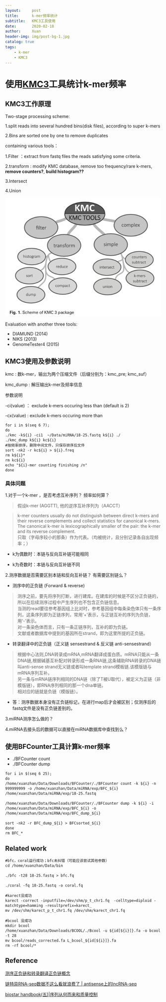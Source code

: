 ```yaml
---
layout:     post
title:      k-mer频率统计
subtitle:   KMC3工具使用
date:       2020-02-18
author:     Xuan
header-img: img/post-bg-1.jpg
catalog: true
tags:
    - k-mer 
    - KMC3
---
```


# 使用[KMC3](http://sun.aei.polsl.pl/REFRESH/index.php?page=projects&project=kmc&subpage=about)工具统计k-mer频率

## KMC3工作原理

Two-stage processing scheme:

1.split reads into several hundred bins(disk files), according to super k-mers

2.Bins are sorted one by one to remove duplicates

containing various tools：

1.Filter ：extract from fastq files the reads satisfying some criteria.

2.transform : modify KMC database, remove too frequency/rare k-mers, **remove counters?**, **build histogram??**

3.Intersect

4.Union

![various tools](/img/post-ct-kmc3.png)

Evaluation with another three tools:

- DIAMUND (2014)
- NIKS (2013)
- GenomeTester4 (2015)

## KMC3使用及参数说明

kmc : 数k-mer，输出为两个压缩文件（后缀分别为：kmc_pre; kmc_suf）

kmc_dump : 解压输出k-mer及频率信息

参数说明

-ci(value) ： exclude k-mers occuring less than (default is 2)

-cx(value) :  exclude k-mers occuring more than

```script_for_KMC
for i in $(seq 6 7);
do
./kmc -k${i} -ci1  ~/Data/miRNA/18-25.fastq k${i} ./
./kmc_dump k${i} kc${i}
#按频率排序，删除中间文件，只保存排序后文件
sort -nk2 -r kc${i} > ${i}.freq
rm k${i}* 
rm kc${i}
echo "${i}-mer counting finishing /n"
done
```

### 具体问题

1.对于一个k-mer ，是否考虑互补序列？ 频率如何算？
> 假设k-mer (AGGTT), 他的逆序互补序列为（AACCT）

> k-mer counters usually do not distinguish between direct k-mers and their reverse complements and collect statistics for canonical k-mers. The canonical k-mer is lexicographically smaller of the pair: the k-mer and its reverse complement.  
只取（字母序较小的那条）作为代表。（均被统计，且分别记录各自出现频率；）

- k为偶数时：本链与反向互补链可能相同

- k为奇数时：本链与反向互补链不同

2.测序数据是否需要区别本链和反向互补链？ 有需要区别链么？

- 测序中的正负链 (Forward & reverse)

> 测序之前，要先将序列打断，进行建库。在建库的时候是不区分正负链的，所以在后续测序过程中产生序列也不包含正负链信息。  
当测的read要往参考基因组上比对时，参考基因组中每条染色体只有一条序列，这条序列即为正链序列，常用‘+’表示，与正链互补的序列为负链，用‘-’表示。  
对一条染色体而言，只有一条正链序列，互补的即为负链。  
文献或者数据库中提到的基因所在strand，即为这里所提的正负链。

- 转录翻译中的正负链（正义链 sensestrand & 反义链 anti-sensestrand）

> 根据中心法则,DNA转录成mRNA,mRNA翻译成蛋白质。mRNA只能从一条DNA链,根据碱基互补配对转录形成一条RNA链,这条辅助RNA转录的DNA链叫anti-sense strand无义链或者叫template strand模板链.该模版链与mRNA序列互补。  
另一条与mRNA链序列相同的DNA链（除了T被U取代），被定义为正链（非模版链），即RNA序列相同的那一个dna单链。  
相对应的链就是负链（模版链）。

- 答：测序数据本身没有正负链标记，在进行map后才会被区别；仅测序后的fastq文件是没有正负链差别的。

3.miRNA测序怎么做的？

4.miRNA去接头后的数据可以直接在miRNA数据库中查找到么？
>

## 使用BFCounter工具计算k-mer频率

- ./BFCounter count
- ./BFCounter dump

```
for i in $(seq 6 25);
do
/home/xuanzhan/Data/Downloads/BFCounter/./BFCounter count -k ${i} -n 999999999 -o /home/xuanzhan/Data/miRNA/exp/BFC_${i} /home/xuanzhan/Data/miRNA/exp/18-25.fastq

/home/xuanzhan/Data/Downloads/BFCounter/./BFCounter dump -k ${i} -i /home/xuanzhan/Data/miRNA/exp/BFC_${i} -o /home/xuanzhan/Data/miRNA/exp/BFC_dump_${i}

sort -nk2 -r BFC_dump_${i} > BFCsorted_${i}
done
rm BFC_*

```


## Related work
```run_other_ECtools
#bfc，coral运行成功；bfc未纠错（可能应该尝试其他参数）
cd /home/xuanzhan/Data/bin

./bfc -t28 18-25.fastq > bfc.fq

./coral -fq 18-25.fastq -o coral.fq

#karect没成功
karect -correct -inputfile=/dev/shm/p_t_chr1.fq  -celltype=diploid -matchtype=hamming -resultprefix=karect_
mv /dev/shm/karect_p_t_chr1.fq /dev/shm/karect_chr1.fq

#bcool 没成功
mkdir bcool
/home/xuanzhan/Data/Downloads/BCOOL/./Bcool -u ${id[${i}]}.fa -o bcool  -t 28
mv bcool/reads_corrected.fa L_bcool_${id[${i}]}.fa
rm -rf bcool/*
```

## Reference
[测序正负链和转录翻译正负链概念](http://www.zxzyl.com/archives/747)

[链特异RNA-seq数据不这么看就浪费了 | antisense上的lncRNA-seq](http://blog.sciencenet.cn/home.php?mod=space&uid=3372875&do=blog&id=1090305)

[biostar handbook(五)|序列从何而来和质量控制](https://www.jianshu.com/p/ec4d63a8fa9f)
